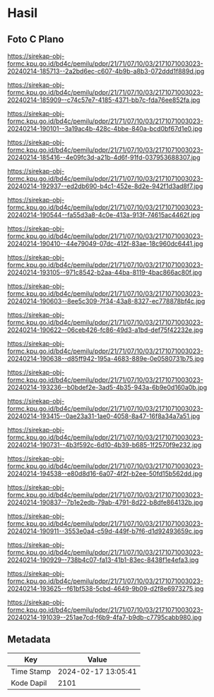 # Hasil

## Foto C Plano

https://sirekap-obj-formc.kpu.go.id/bd4c/pemilu/pdpr/21/71/07/10/03/2171071003023-20240214-185713--2a2bd6ec-c607-4b9b-a8b3-072ddd1f889d.jpg

https://sirekap-obj-formc.kpu.go.id/bd4c/pemilu/pdpr/21/71/07/10/03/2171071003023-20240214-185909--c74c57e7-4185-4371-bb7c-fda76ee852fa.jpg

https://sirekap-obj-formc.kpu.go.id/bd4c/pemilu/pdpr/21/71/07/10/03/2171071003023-20240214-190101--3a19ac4b-428c-4bbe-840a-bcd0bf67d1e0.jpg

https://sirekap-obj-formc.kpu.go.id/bd4c/pemilu/pdpr/21/71/07/10/03/2171071003023-20240214-185416--4e09fc3d-a21b-4d6f-91fd-037953688307.jpg

https://sirekap-obj-formc.kpu.go.id/bd4c/pemilu/pdpr/21/71/07/10/03/2171071003023-20240214-192937--ed2db690-b4c1-452e-8d2e-942f1d3ad8f7.jpg

https://sirekap-obj-formc.kpu.go.id/bd4c/pemilu/pdpr/21/71/07/10/03/2171071003023-20240214-190544--fa55d3a8-4c0e-413a-913f-74615ac4462f.jpg

https://sirekap-obj-formc.kpu.go.id/bd4c/pemilu/pdpr/21/71/07/10/03/2171071003023-20240214-190410--44e79049-07dc-412f-83ae-18c960dc6441.jpg

https://sirekap-obj-formc.kpu.go.id/bd4c/pemilu/pdpr/21/71/07/10/03/2171071003023-20240214-193105--971c8542-b2aa-44ba-8119-4bac866ac80f.jpg

https://sirekap-obj-formc.kpu.go.id/bd4c/pemilu/pdpr/21/71/07/10/03/2171071003023-20240214-190603--8ee5c309-7f34-43a8-8327-ec778878bf4c.jpg

https://sirekap-obj-formc.kpu.go.id/bd4c/pemilu/pdpr/21/71/07/10/03/2171071003023-20240214-190622--06ceb426-fc86-49d3-a1bd-def75f42232e.jpg

https://sirekap-obj-formc.kpu.go.id/bd4c/pemilu/pdpr/21/71/07/10/03/2171071003023-20240214-190638--d85ff942-195a-4683-889e-0e0580731b75.jpg

https://sirekap-obj-formc.kpu.go.id/bd4c/pemilu/pdpr/21/71/07/10/03/2171071003023-20240214-193236--b0bdef2e-3ad5-4b35-943a-6b9e0d160a0b.jpg

https://sirekap-obj-formc.kpu.go.id/bd4c/pemilu/pdpr/21/71/07/10/03/2171071003023-20240214-193415--0ae23a31-1ae0-4058-8a47-16f8a34a7a51.jpg

https://sirekap-obj-formc.kpu.go.id/bd4c/pemilu/pdpr/21/71/07/10/03/2171071003023-20240214-190731--4b3f592c-6d10-4b39-b685-1f2570f9e232.jpg

https://sirekap-obj-formc.kpu.go.id/bd4c/pemilu/pdpr/21/71/07/10/03/2171071003023-20240214-194538--e80d8d16-6a07-4f2f-b2ee-50fd15b562dd.jpg

https://sirekap-obj-formc.kpu.go.id/bd4c/pemilu/pdpr/21/71/07/10/03/2171071003023-20240214-190837--7b1e2edb-79ab-4791-8d22-b8dfe864132b.jpg

https://sirekap-obj-formc.kpu.go.id/bd4c/pemilu/pdpr/21/71/07/10/03/2171071003023-20240214-190911--3553e0a4-c59d-449f-b7f6-d1d92493659c.jpg

https://sirekap-obj-formc.kpu.go.id/bd4c/pemilu/pdpr/21/71/07/10/03/2171071003023-20240214-190929--738b4c07-fa13-41b1-83ec-8438f1e4efa3.jpg

https://sirekap-obj-formc.kpu.go.id/bd4c/pemilu/pdpr/21/71/07/10/03/2171071003023-20240214-193625--f61bf538-5cbd-4649-9b09-d2f8e6973275.jpg

https://sirekap-obj-formc.kpu.go.id/bd4c/pemilu/pdpr/21/71/07/10/03/2171071003023-20240214-191039--251ae7cd-f6b9-4fa7-b9db-c7795cabb980.jpg


## Metadata

| Key        | Value               |
| ---------- | ------------------- |
| Time Stamp | 2024-02-17 13:05:41 |
| Kode Dapil | 2101                |



